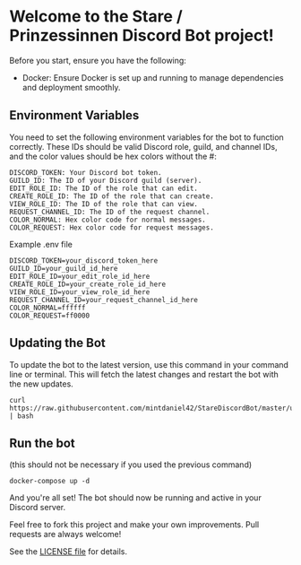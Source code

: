 # Welcome to the Stare / Prinzessinnen Discord Bot project!

Before you start, ensure you have the following:

- Docker: Ensure Docker is set up and running to manage dependencies and deployment smoothly.

## Environment Variables

You need to set the following environment variables for the bot to function correctly. These IDs should be valid Discord role, guild, and channel IDs, and the color values should be hex colors without the #:

```
DISCORD_TOKEN: Your Discord bot token.
GUILD_ID: The ID of your Discord guild (server).
EDIT_ROLE_ID: The ID of the role that can edit.
CREATE_ROLE_ID: The ID of the role that can create.
VIEW_ROLE_ID: The ID of the role that can view.
REQUEST_CHANNEL_ID: The ID of the request channel.
COLOR_NORMAL: Hex color code for normal messages.
COLOR_REQUEST: Hex color code for request messages.
```

Example .env file

```
DISCORD_TOKEN=your_discord_token_here
GUILD_ID=your_guild_id_here
EDIT_ROLE_ID=your_edit_role_id_here
CREATE_ROLE_ID=your_create_role_id_here
VIEW_ROLE_ID=your_view_role_id_here
REQUEST_CHANNEL_ID=your_request_channel_id_here
COLOR_NORMAL=ffffff
COLOR_REQUEST=ff0000
```

## Updating the Bot

To update the bot to the latest version, use this command in your command line or terminal. This will fetch the latest changes and restart the bot with the new updates.

```
curl https://raw.githubusercontent.com/mintdaniel42/StareDiscordBot/master/updater.sh | bash
```

## Run the bot

(this should not be necessary if you used the previous command)

```
docker-compose up -d
```

And you're all set! The bot should now be running and active in your Discord server.

Feel free to fork this project and make your own improvements. Pull requests are always welcome!

See the [LICENSE file](LICENSE.md) for details.